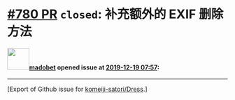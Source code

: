 # [\#780 PR](https://github.com/komeiji-satori/Dress/pull/780) `closed`: 补充额外的 EXIF 删除方法

#### <img src="https://avatars.githubusercontent.com/u/51693231?u=53d01688d3f5334b5aac574384385dde6fae5fc5&v=4" width="50">[madobet](https://github.com/madobet) opened issue at [2019-12-19 07:57](https://github.com/komeiji-satori/Dress/pull/780):






-------------------------------------------------------------------------------



[Export of Github issue for [komeiji-satori/Dress](https://github.com/komeiji-satori/Dress).]
